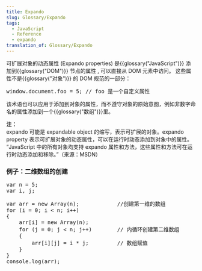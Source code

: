 ```yaml
---
title: Expando
slug: Glossary/Expando
tags:
  - JavaScript
  - Reference
  - expando
translation_of: Glossary/Expando
---
```

<p>可扩展对象的动态属性 (Expando properties) 是{{glossary("JavaScript")}} 添加到{{glossary("DOM")}} 节点的属性 , 可以直接从 DOM 元素中访问。 这些属性不是{{glossary("对象")}} 的 DOM 规范的一部分：</p>

<pre class="brush: js">window.document.foo = 5; // foo 是一个自定义属性</pre>

<p>该术语也可以应用于添加到对象的属性，而不遵守对象的原始意图，例如非数字命名的属性添加到一个{{glossary("数组")}}里。</p>

<p><strong>注：</strong><br>
 expando 可能是 expandable object 的缩写，表示可扩展的对象。expando property 表示可扩展对象的动态属性，可以在运行时动态添加到对象中的属性。<br>
 “JavaScript 中的所有对象均支持 expando 属性和方法，这些属性和方法可在运行时动态添加和移除。”（来源：MSDN）  </p>

<h3 id="例子：二维数组的创建">例子：二维数组的创建</h3>

<pre class="brush: js">var n = 5;
var i, j;

var arr = new Array(n);            //创建第一维的数组
for (i = 0; i &lt; n; i++)
{
    arr[i] = new Array(n);
    for (j = 0; j &lt; n; j++)        // 内循环创建第二维数组
    {
        arr[i][j] = i * j;         // 数组赋值
    }
}
console.log(arr);</pre>
